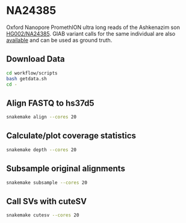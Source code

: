 # NA24385

Oxford Nanopore PromethION ultra long reads of the Ashkenazim son [HG002/NA24385](https://ftp.ncbi.nlm.nih.gov/giab/ftp/data/AshkenazimTrio/HG002_NA24385_son/UCSC_Ultralong_OxfordNanopore_Promethion/). GIAB variant calls for the same individual are also [available](https://ftp-trace.ncbi.nlm.nih.gov/giab/ftp/data/AshkenazimTrio/analysis/NIST_SVs_Integration_v0.6/) and can be used as ground truth.


## Download Data

``` bash
cd workflow/scripts
bash getdata.sh
cd -
```

## Align FASTQ to hs37d5

``` bash
snakemake align --cores 20 
```

## Calculate/plot coverage statistics

``` bash
snakemake depth --cores 20
```

## Subsample original alignments

``` bash
snakemake subsample --cores 20
```

## Call SVs with cuteSV

``` bash
snakemake cutesv --cores 20
```
